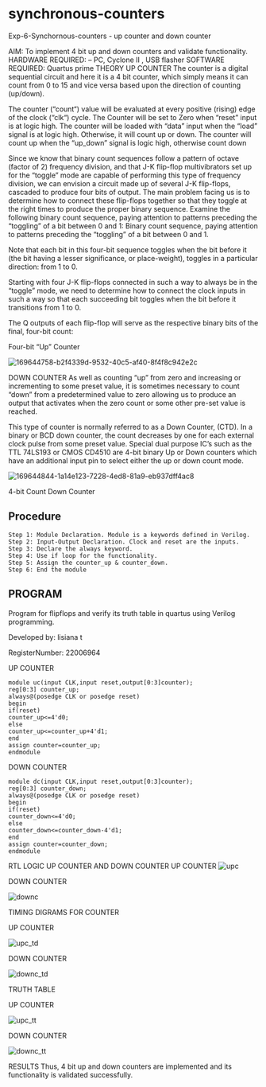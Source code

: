 # synchronous-counters
Exp-6-Synchornous-counters - up counter and down counter

AIM: To implement 4 bit up and down counters and validate functionality.
HARDWARE REQUIRED: – PC, Cyclone II , USB flasher
SOFTWARE REQUIRED: Quartus prime
THEORY
UP COUNTER
The counter is a digital sequential circuit and here it is a 4 bit counter, which simply means it can count from 0 to 15 and vice versa based upon the direction of counting (up/down).

The counter (“count“) value will be evaluated at every positive (rising) edge of the clock (“clk“) cycle. The Counter will be set to Zero when “reset” input is at logic high. The counter will be loaded with “data” input when the “load” signal is at logic high. Otherwise, it will count up or down. The counter will count up when the “up_down” signal is logic high, otherwise count down

Since we know that binary count sequences follow a pattern of octave (factor of 2) frequency division, and that J-K flip-flop multivibrators set up for the “toggle” mode are capable of performing this type of frequency division, we can envision a circuit made up of several J-K flip-flops, cascaded to produce four bits of output. The main problem facing us is to determine how to connect these flip-flops together so that they toggle at the right times to produce the proper binary sequence. Examine the following binary count sequence, paying attention to patterns preceding the “toggling” of a bit between 0 and 1: Binary count sequence, paying attention to patterns preceding the “toggling” of a bit between 0 and 1.

Note that each bit in this four-bit sequence toggles when the bit before it (the bit having a lesser significance, or place-weight), toggles in a particular direction: from 1 to 0.

Starting with four J-K flip-flops connected in such a way to always be in the “toggle” mode, we need to determine how to connect the clock inputs in such a way so that each succeeding bit toggles when the bit before it transitions from 1 to 0.

The Q outputs of each flip-flop will serve as the respective binary bits of the final, four-bit count:

Four-bit “Up” Counter 


![169644758-b2f4339d-9532-40c5-af40-8f4f8c942e2c](https://user-images.githubusercontent.com/119389971/214287332-ca55771b-c625-4130-9a51-40b5a4eea2d0.png)




DOWN COUNTER
As well as counting “up” from zero and increasing or incrementing to some preset value, it is sometimes necessary to count “down” from a predetermined value to zero allowing us to produce an output that activates when the zero count or some other pre-set value is reached.

This type of counter is normally referred to as a Down Counter, (CTD). In a binary or BCD down counter, the count decreases by one for each external clock pulse from some preset value. Special dual purpose IC’s such as the TTL 74LS193 or CMOS CD4510 are 4-bit binary Up or Down counters which have an additional input pin to select either the up or down count mode. 

![169644844-1a14e123-7228-4ed8-81a9-eb937dff4ac8](https://user-images.githubusercontent.com/119389971/214287404-a277aa2f-2704-47b0-badd-28b286f5ef80.png)




4-bit Count Down Counter

## Procedure
```
Step 1: Module Declaration. Module is a keywords defined in Verilog.
Step 2: Input-Output Declaration. Clock and reset are the inputs.
Step 3: Declare the always keyword.
Step 4: Use if loop for the functionality.
Step 5: Assign the counter_up & counter_down.
Step 6: End the module
```
## PROGRAM
Program for flipflops and verify its truth table in quartus using Verilog programming.

Developed by: lisiana t

RegisterNumber: 22006964

UP COUNTER
```
module uc(input CLK,input reset,output[0:3]counter);
reg[0:3] counter_up;
always@(posedge CLK or posedge reset)
begin
if(reset)
counter_up<=4'd0;
else
counter_up<=counter_up+4'd1;
end
assign counter=counter_up;
endmodule
```
DOWN COUNTER
```
module dc(input CLK,input reset,output[0:3]counter);
reg[0:3] counter_down;
always@(posedge CLK or posedge reset)
begin
if(reset)
counter_down<=4'd0;
else
counter_down<=counter_down-4'd1;
end
assign counter=counter_down;
endmodule
```
RTL LOGIC UP COUNTER AND DOWN COUNTER
UP COUNTER
![upc](https://user-images.githubusercontent.com/119389971/214287668-f44dc96c-6b67-42b4-8ccd-536b1a3e9cb0.png)


DOWN COUNTER

![downc](https://user-images.githubusercontent.com/119389971/214287700-f27b4923-55b7-44c2-a279-0d2bebe4c412.png)

TIMING DIGRAMS FOR COUNTER

UP COUNTER

![upc_td](https://user-images.githubusercontent.com/119389971/214287734-1bbb493f-a766-4ec0-b33c-0ada6e226cd4.png)

DOWN COUNTER


![downc_td](https://user-images.githubusercontent.com/119389971/214287870-8fba25aa-737f-4b89-ae23-c58a2d336b75.png)


TRUTH TABLE


UP COUNTER


![upc_tt](https://user-images.githubusercontent.com/119389971/214287916-755d465a-7090-4c86-b31e-b077c3023abf.png)


DOWN COUNTER

![downc_tt](https://user-images.githubusercontent.com/119389971/214287957-2fdb7361-19ab-4328-8a19-b2652df7a0cd.png)


RESULTS
Thus, 4 bit up and down counters are implemented and its functionality is validated successfully.
